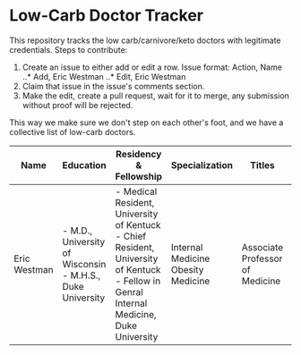 # Low-Carb Doctor Tracker
This repository tracks the low carb/carnivore/keto doctors with legitimate credentials.
Steps to contribute:
1. Create an issue to either add or edit a row. Issue format: Action, Name
..* Add, Eric Westman
..* Edit, Eric Westman
3. Claim that issue in the issue's comments section.
4. Make the edit, create a pull request, wait for it to merge, any submission without proof will be rejected.

This way we make sure we don't step on each other's foot, and we have a collective list of low-carb doctors.

| Name | Education | Residency & Fellowship | Specialization | Titles | Practice | Country | Link |
| ------------- | ------------- | ------------- | ------------- | ------------- | ------------- | ------------- | ------------- |
| Eric Westman | - M.D., University of Wisconsin<br>- M.H.S., Duke University<br> | - Medical Resident, University of Kentuck<br>- Chief Resident, University of Kentuck<br>- Fellow in Genral Internal Medicine, Duke University | Internal Medicine<br>Obesity Medicine | Associate Professor of Medicine | Duke University | US | https://medicine.duke.edu/profile/eric-charles-westman |
